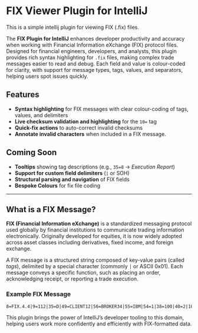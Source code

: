 # FIX Viewer Plugin for IntelliJ

<!-- Plugin description -->
This is a simple intellij plugin for viewing FIX (.fix) files.
<!-- Plugin description end -->

The **FIX Plugin for IntelliJ** enhances developer productivity and accuracy when working with Financial Information eXchange 
(FIX) protocol files. Designed for financial engineers, developers, and analysts, this plugin provides rich syntax highlighting 
for `.fix` files, making complex trade messages easier to read and debug. Each field and value is colour-coded for clarity, 
with support for message types, tags, values, and separators, helping users spot issues quickly.

## Features

- **Syntax highlighting** for FIX messages with clear colour-coding of tags, values, and delimiters
- **Live checksum validation and highlighting** for the `10=` tag
- **Quick-fix actions** to auto-correct invalid checksums
- **Annotate invalid characters** when included in a FIX message. 

## Coming Soon

- **Tooltips** showing tag descriptions (e.g., `35=8` → *Execution Report*)
- **Support for custom field delimiters** (`|` or SOH)
- **Structural parsing and navigation** of FIX fields
- **Bespoke Colours** for fix file coding

---
 
## What is a FIX Message?

**FIX (Financial Information eXchange)** is a standardized messaging protocol used globally by financial institutions to 
communicate trading information electronically. Originally developed for equities, it is now widely adopted across asset 
classes including derivatives, fixed income, and foreign exchange.

A FIX message is a structured string composed of key-value pairs (called *tags*), delimited by a special character 
(commonly `|` or ASCII 0x01). Each message conveys a specific function, such as placing an order, acknowledging receipt, 
or reporting a trade execution.

### Example FIX Message

    8=FIX.4.4|9=112|35=D|49=CLIENT12|56=BROKER34|55=IBM|54=1|38=100|40=2|10=004


This plugin brings the power of IntelliJ’s developer tooling to this domain, helping users work more confidently and 
efficiently with FIX-formatted data.

